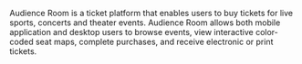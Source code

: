 Audience Room is a ticket platform that enables users to buy tickets for live sports, concerts and theater events. Audience Room allows both mobile application and desktop users to browse events, view interactive color-coded seat maps, complete purchases, and receive electronic or print tickets.
